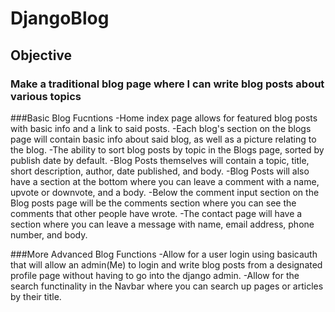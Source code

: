 # DjangoBlog

## Objective

### Make a traditional blog page where I can write blog posts about various topics

###Basic Blog Fucntions
    -Home index page allows for featured blog posts with basic info and a link to said posts.
    -Each blog's section on the blogs page will contain basic info about said blog, as well as a picture relating to the blog.
    -The ability to sort blog posts by topic in the Blogs page, sorted by publish date by default.
    -Blog Posts themselves will contain a topic, title, short description, author, date published, and body.
    -Blog Posts will also have a section at the bottom where you can leave a comment with a name, upvote or downvote, and a body.
    -Below the comment input section on the Blog posts page will be the comments section where you can see the comments that other people have wrote.
    -The contact page will have a section where you can leave a message with name, email address, phone number, and body.

###More Advanced Blog Functions
    -Allow for a user login using basicauth that will allow an admin(Me) to login and write blog posts from a designated profile page without having to go into the django admin.
    -Allow for the search functinality in the Navbar where you can search up pages or articles by their title.